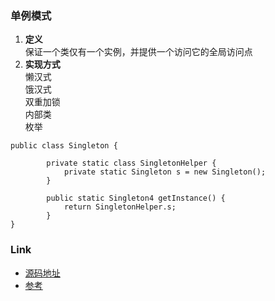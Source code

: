 ### 单例模式
1. **定义**  
保证一个类仅有一个实例，并提供一个访问它的全局访问点
2. **实现方式**  
懒汉式  
饿汉式  
双重加锁  
内部类  
枚举    
```
public class Singleton {
	
		private static class SingletonHelper {
			private static Singleton s = new Singleton();
		}
	
		public static Singleton4 getInstance() {
			return SingletonHelper.s;
		}
}
```

### Link
- [源码地址](https://github.com/dzhai/design-pattern/tree/master/src/main/java/net/dzhai/dp/creational/singleton)
- [参考](http://blog.csdn.net/m13666368773/article/details/7679343)
